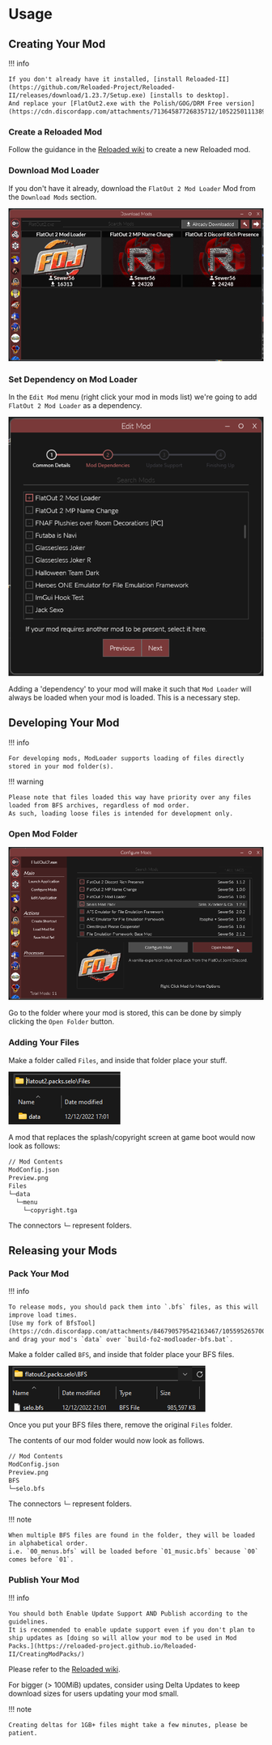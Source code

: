 # Usage

## Creating Your Mod

!!! info 

    If you don't already have it installed, [install Reloaded-II](https://github.com/Reloaded-Project/Reloaded-II/releases/download/1.23.7/Setup.exe) [installs to desktop].  
    And replace your [FlatOut2.exe with the Polish/GOG/DRM Free version](https://cdn.discordapp.com/attachments/71364587726835712/1052250111389991053/FlatOut2.zip).  

### Create a Reloaded Mod

Follow the guidance in the [Reloaded wiki](https://reloaded-project.github.io/Reloaded-II/CreatingMods/) to create a new Reloaded mod.  

### Download Mod Loader

If you don't have it already, download the `FlatOut 2 Mod Loader` Mod from the `Download Mods` section.  

![DownloadMod](./images/DownloadMod.png)

### Set Dependency on Mod Loader

In the `Edit Mod` menu (right click your mod in mods list) we're going to add `FlatOut 2 Mod Loader` as a dependency.  

![AddDependency](./images/AddDependency.png)

Adding a 'dependency' to your mod will make it such that `Mod Loader` will always be loaded when your mod is loaded. This is a necessary step. 

## Developing Your Mod

!!! info

    For developing mods, ModLoader supports loading of files directly stored in your mod folder(s).  

!!! warning

    Please note that files loaded this way have priority over any files loaded from BFS archives, regardless of mod order.  
    As such, loading loose files is intended for development only.  

### Open Mod Folder

![OpenModFolder](./images/OpenModFolder.png)

Go to the folder where your mod is stored, this can be done by simply clicking the `Open Folder` button.  

### Adding Your Files

Make a folder called `Files`, and inside that folder place your stuff.  

![Files Folder](./images/FilesFolder.png)

A mod that replaces the splash/copyright screen at game boot would now look as follows:  

```
// Mod Contents
ModConfig.json
Preview.png
Files
└─data
  └─menu
    └─copyright.tga
```

The connectors `└─` represent folders.

## Releasing your Mods

### Pack Your Mod

!!! info

    To release mods, you should pack them into `.bfs` files, as this will improve load times.  
    [Use my fork of BfsTool](https://cdn.discordapp.com/attachments/846790579542163467/1055952657006735360/bfstool.zip), and drag your mod's `data` over `build-fo2-modloader-bfs.bat`.  

Make a folder called `BFS`, and inside that folder place your BFS files.  

![BFS Folder](./images/BFSFolder.png)

Once you put your BFS files there, remove the original `Files` folder.  

The contents of our mod folder would now look as follows.  

```
// Mod Contents
ModConfig.json
Preview.png
BFS
└─selo.bfs
```

The connectors `└─` represent folders.

!!! note

    When multiple BFS files are found in the folder, they will be loaded in alphabetical order.  
    i.e. `00_menus.bfs` will be loaded before `01_music.bfs` because `00` comes before `01`.

### Publish Your Mod

!!! info 

    You should both Enable Update Support AND Publish according to the guidelines.  
    It is recommended to enable update support even if you don't plan to ship updates as [doing so will allow your mod to be used in Mod Packs.](https://reloaded-project.github.io/Reloaded-II/CreatingModPacks/)

Please refer to the [Reloaded wiki](https://reloaded-project.github.io/Reloaded-II/EnablingUpdateSupport/).  

For bigger (> 100MiB) updates, consider using Delta Updates to keep download sizes for users updating your mod small.  

!!! note

    Creating deltas for 1GB+ files might take a few minutes, please be patient.  